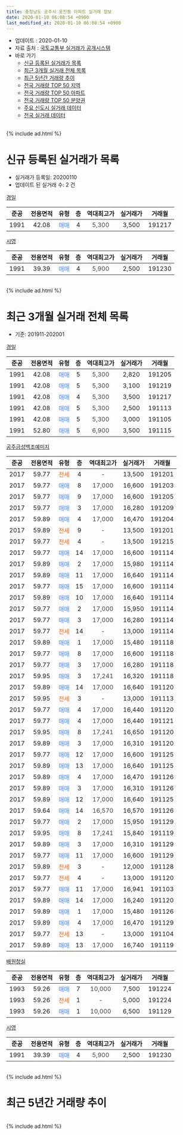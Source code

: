 ```yaml
---
title: 충청남도 공주시 웅진동 아파트 실거래 정보
date: 2020-01-10 06:08:54 +0900
last_modified_at: 2020-01-10 06:08:54 +0900
---
```


* 업데이트 : 2020-01-10
* 자료 출처 : [국토교통부 실거래가 공개시스템](http://rt.molit.go.kr)
* 바로 가기
    * [신규 등록된 실거래가 목록](#신규-등록된-실거래가-목록)
    * [최근 3개월 실거래 전체 목록](#최근-3개월-실거래-전체-목록)
    * [최근 5년간 거래량 추이](#최근-5년간-거래량-추이)
    * [전국 거래량 TOP 50 지역](https://inasie.github.io/apt-trade-info/최근-3개월-전국에서-가장-거래가-많이-발생한-지역)
    * [전국 거래량 TOP 50 아파트](https://inasie.github.io/apt-trade-info/최근-3개월-전국에서-가장-거래가-많이-발생한-아파트)
    * [전국 거래량 TOP 50 분양권](https://inasie.github.io/apt-trade-info/최근-3개월-전국에서-가장-거래가-많이-발생한-분양권)
    * [주요 신도시 실거래 데이터](https://inasie.github.io/apt-trade-info/주요-신도시)
    * [전국 실거래 데이터](https://inasie.github.io/apt-trade-info/전국)
<br>
{% include ad.html %}
<br>

# 신규 등록된 실거래가 목록
* 실거래가 등록일: 20200110
* 업데이트 된 실거래 수: 2 건


[경일](https://search.naver.com/search.naver?query=%EC%B6%A9%EC%B2%AD%EB%82%A8%EB%8F%84+%EA%B3%B5%EC%A3%BC%EC%8B%9C+%EC%9B%85%EC%A7%84%EB%8F%99+%EA%B2%BD%EC%9D%BC)

|준공|전용면적|유형|층|역대최고가|실거래가|거래월|
|:---:|:---:|:---:|:---:|:---:|:---:|:---:|
|1991|42.08|<span style="color:#4285f3">매매</span>|4|<span style="color:#444444">5,300</span>|3,500|191217|

[시영](https://search.naver.com/search.naver?query=%EC%B6%A9%EC%B2%AD%EB%82%A8%EB%8F%84+%EA%B3%B5%EC%A3%BC%EC%8B%9C+%EC%9B%85%EC%A7%84%EB%8F%99+%EC%8B%9C%EC%98%81)

|준공|전용면적|유형|층|역대최고가|실거래가|거래월|
|:---:|:---:|:---:|:---:|:---:|:---:|:---:|
|1991|39.39|<span style="color:#4285f3">매매</span>|4|<span style="color:#444444">5,900</span>|2,500|191230|


<br>
{% include ad.html %}
<br>

# 최근 3개월 실거래 전체 목록
* 기준: 201911-202001


[경일](https://search.naver.com/search.naver?query=%EC%B6%A9%EC%B2%AD%EB%82%A8%EB%8F%84+%EA%B3%B5%EC%A3%BC%EC%8B%9C+%EC%9B%85%EC%A7%84%EB%8F%99+%EA%B2%BD%EC%9D%BC)

|준공|전용면적|유형|층|역대최고가|실거래가|거래월|
|:---:|:---:|:---:|:---:|:---:|:---:|:---:|
|1991|42.08|<span style="color:#4285f3">매매</span>|5|<span style="color:#444444">5,300</span>|2,820|191205|
|1991|42.08|<span style="color:#4285f3">매매</span>|5|<span style="color:#444444">5,300</span>|3,100|191219|
|1991|42.08|<span style="color:#4285f3">매매</span>|4|<span style="color:#444444">5,300</span>|3,500|191217|
|1991|42.08|<span style="color:#4285f3">매매</span>|5|<span style="color:#444444">5,300</span>|2,500|191113|
|1991|42.08|<span style="color:#4285f3">매매</span>|5|<span style="color:#444444">5,300</span>|3,000|191105|
|1991|52.80|<span style="color:#4285f3">매매</span>|5|<span style="color:#444444">6,900</span>|3,500|191115|

[공주금성백조예미지](https://search.naver.com/search.naver?query=%EC%B6%A9%EC%B2%AD%EB%82%A8%EB%8F%84+%EA%B3%B5%EC%A3%BC%EC%8B%9C+%EC%9B%85%EC%A7%84%EB%8F%99+%EA%B3%B5%EC%A3%BC%EA%B8%88%EC%84%B1%EB%B0%B1%EC%A1%B0%EC%98%88%EB%AF%B8%EC%A7%80)

|준공|전용면적|유형|층|역대최고가|실거래가|거래월|
|:---:|:---:|:---:|:---:|:---:|:---:|:---:|
|2017|59.77|<span style="color:#ff5a00">전세</span>|4|<span style="color:#444444">-</span>|13,500|191201|
|2017|59.77|<span style="color:#4285f3">매매</span>|8|<span style="color:#444444">17,000</span>|16,600|191203|
|2017|59.77|<span style="color:#4285f3">매매</span>|9|<span style="color:#444444">17,000</span>|16,600|191205|
|2017|59.77|<span style="color:#4285f3">매매</span>|3|<span style="color:#444444">17,000</span>|16,280|191209|
|2017|59.89|<span style="color:#4285f3">매매</span>|4|<span style="color:#444444">17,000</span>|16,470|191204|
|2017|59.89|<span style="color:#ff5a00">전세</span>|9|<span style="color:#444444">-</span>|13,500|191201|
|2017|59.77|<span style="color:#ff5a00">전세</span>|4|<span style="color:#444444">-</span>|13,500|191215|
|2017|59.77|<span style="color:#4285f3">매매</span>|14|<span style="color:#444444">17,000</span>|16,600|191114|
|2017|59.89|<span style="color:#4285f3">매매</span>|2|<span style="color:#444444">17,000</span>|15,980|191114|
|2017|59.89|<span style="color:#4285f3">매매</span>|11|<span style="color:#444444">17,000</span>|16,640|191114|
|2017|59.77|<span style="color:#4285f3">매매</span>|15|<span style="color:#444444">17,000</span>|16,600|191114|
|2017|59.89|<span style="color:#4285f3">매매</span>|10|<span style="color:#444444">17,000</span>|16,640|191114|
|2017|59.77|<span style="color:#4285f3">매매</span>|2|<span style="color:#444444">17,000</span>|15,950|191114|
|2017|59.77|<span style="color:#4285f3">매매</span>|3|<span style="color:#444444">17,000</span>|16,280|191114|
|2017|59.77|<span style="color:#ff5a00">전세</span>|14|<span style="color:#444444">-</span>|13,000|191114|
|2017|59.89|<span style="color:#4285f3">매매</span>|1|<span style="color:#444444">17,000</span>|15,480|191118|
|2017|59.77|<span style="color:#4285f3">매매</span>|8|<span style="color:#444444">17,000</span>|16,600|191118|
|2017|59.77|<span style="color:#4285f3">매매</span>|3|<span style="color:#444444">17,000</span>|16,280|191118|
|2017|59.95|<span style="color:#4285f3">매매</span>|3|<span style="color:#444444">17,241</span>|16,320|191118|
|2017|59.89|<span style="color:#4285f3">매매</span>|14|<span style="color:#444444">17,000</span>|16,640|191120|
|2017|59.95|<span style="color:#ff5a00">전세</span>|3|<span style="color:#444444">-</span>|13,000|191113|
|2017|59.77|<span style="color:#4285f3">매매</span>|4|<span style="color:#444444">17,000</span>|16,440|191120|
|2017|59.77|<span style="color:#4285f3">매매</span>|4|<span style="color:#444444">17,000</span>|16,440|191121|
|2017|59.95|<span style="color:#4285f3">매매</span>|8|<span style="color:#444444">17,241</span>|16,650|191120|
|2017|59.89|<span style="color:#4285f3">매매</span>|3|<span style="color:#444444">17,000</span>|16,310|191120|
|2017|59.77|<span style="color:#4285f3">매매</span>|12|<span style="color:#444444">17,000</span>|16,600|191125|
|2017|59.89|<span style="color:#4285f3">매매</span>|13|<span style="color:#444444">17,000</span>|16,640|191125|
|2017|59.89|<span style="color:#4285f3">매매</span>|4|<span style="color:#444444">17,000</span>|16,470|191126|
|2017|59.89|<span style="color:#4285f3">매매</span>|3|<span style="color:#444444">17,000</span>|16,310|191126|
|2017|59.89|<span style="color:#4285f3">매매</span>|12|<span style="color:#444444">17,000</span>|16,640|191125|
|2017|59.64|<span style="color:#4285f3">매매</span>|14|<span style="color:#444444">16,570</span>|16,570|191126|
|2017|59.77|<span style="color:#4285f3">매매</span>|2|<span style="color:#444444">17,000</span>|15,950|191129|
|2017|59.95|<span style="color:#4285f3">매매</span>|8|<span style="color:#444444">17,241</span>|15,840|191119|
|2017|59.89|<span style="color:#4285f3">매매</span>|3|<span style="color:#444444">17,000</span>|16,310|191129|
|2017|59.77|<span style="color:#4285f3">매매</span>|11|<span style="color:#444444">17,000</span>|16,600|191129|
|2017|59.89|<span style="color:#ff5a00">전세</span>|3|<span style="color:#444444">-</span>|12,000|191128|
|2017|59.77|<span style="color:#ff5a00">전세</span>|4|<span style="color:#444444">-</span>|13,000|191120|
|2017|59.77|<span style="color:#4285f3">매매</span>|11|<span style="color:#444444">17,000</span>|16,941|191103|
|2017|59.89|<span style="color:#4285f3">매매</span>|14|<span style="color:#444444">17,000</span>|16,240|191120|
|2017|59.89|<span style="color:#4285f3">매매</span>|1|<span style="color:#444444">17,000</span>|15,480|191126|
|2017|59.89|<span style="color:#4285f3">매매</span>|4|<span style="color:#444444">17,000</span>|16,470|191129|
|2017|59.77|<span style="color:#ff5a00">전세</span>|13|<span style="color:#444444">-</span>|13,000|191104|
|2017|59.89|<span style="color:#4285f3">매매</span>|13|<span style="color:#444444">17,000</span>|16,740|191119|


<script async src="//pagead2.googlesyndication.com/pagead/js/adsbygoogle.js"></script>
<!-- 기본 -->
<ins class="adsbygoogle"
     style="display:block"
     data-ad-client="ca-pub-2446590836940007"
     data-ad-slot="1659523306"
     data-ad-format="auto"
     data-full-width-responsive="true"></ins>
<script>
(adsbygoogle = window.adsbygoogle || []).push({});
</script>


[배원청실](https://search.naver.com/search.naver?query=%EC%B6%A9%EC%B2%AD%EB%82%A8%EB%8F%84+%EA%B3%B5%EC%A3%BC%EC%8B%9C+%EC%9B%85%EC%A7%84%EB%8F%99+%EB%B0%B0%EC%9B%90%EC%B2%AD%EC%8B%A4)

|준공|전용면적|유형|층|역대최고가|실거래가|거래월|
|:---:|:---:|:---:|:---:|:---:|:---:|:---:|
|1993|59.26|<span style="color:#4285f3">매매</span>|7|<span style="color:#444444">10,000</span>|7,500|191224|
|1993|59.26|<span style="color:#ff5a00">전세</span>|1|<span style="color:#444444">-</span>|5,000|191224|
|1993|59.26|<span style="color:#4285f3">매매</span>|1|<span style="color:#444444">10,000</span>|6,500|191129|

[시영](https://search.naver.com/search.naver?query=%EC%B6%A9%EC%B2%AD%EB%82%A8%EB%8F%84+%EA%B3%B5%EC%A3%BC%EC%8B%9C+%EC%9B%85%EC%A7%84%EB%8F%99+%EC%8B%9C%EC%98%81)

|준공|전용면적|유형|층|역대최고가|실거래가|거래월|
|:---:|:---:|:---:|:---:|:---:|:---:|:---:|
|1991|39.39|<span style="color:#4285f3">매매</span>|4|<span style="color:#444444">5,900</span>|2,500|191230|


<br>
{% include ad.html %}
<br>

# 최근 5년간 거래량 추이


<div style="width:100%;">
    <canvas id="deal_progress" height="200"></canvas>
</div>

<script>
new Chart(document.getElementById("deal_progress"), {
    type: 'line',
    data: {
        labels: ['201501','201502','201503','201504','201505','201506','201507','201508','201509','201510','201511','201512','201601','201602','201603','201604','201605','201606','201607','201608','201609','201610','201611','201612','201701','201702','201703','201704','201705','201706','201707','201708','201709','201710','201711','201712','201801','201802','201803','201804','201805','201806','201807','201808','201809','201810','201811','201812','201901','201902','201903','201904','201905','201906','201907','201908','201909','201910','201911','201912','202001'],
        datasets: [{
            label: '매매',
            pointRadius: 1,
            data: [3, 1, 4, 3, 5, 0, 0, 5, 1, 4, 2, 3, 0, 0, 2, 0, 4, 2, 4, 3, 2, 0, 2, 1, 2, 5, 3, 9, 2, 5, 1, 2, 5, 1, 2, 2, 3, 1, 4, 2, 4, 4, 3, 2, 2, 3, 3, 2, 4, 1, 3, 2, 5, 3, 2, 2, 10, 4, 35, 9, 0],
            borderColor: "rgba(255, 201, 14, 1)",
            backgroundColor: "rgba(255, 201, 14, 0.5)",
            fill: false,
            lineTension: 0
        },{
            label: '전월세',
            pointRadius: 1,
            data: [3, 1, 2, 1, 2, 0, 0, 0, 3, 1, 2, 3, 0, 2, 1, 1, 2, 0, 2, 3, 1, 5, 2, 1, 4, 4, 9, 8, 5, 9, 8, 5, 4, 1, 7, 6, 6, 2, 2, 5, 2, 3, 1, 1, 5, 2, 3, 3, 8, 2, 8, 14, 3, 2, 2, 6, 3, 2, 5, 4, 0],
            borderColor: "rgba(0, 141, 185, 1)",
            backgroundColor: "rgba(0, 141, 185, 0.5)",
            fill: false,
            lineTension: 0
        }
        ]
    },
    options: {
        responsive: true,
        title: {
            display: false
        },
        tooltips: {
            mode: 'index',
            intersect: false
        },
        hover: {
            mode: 'nearest',
            intersect: true
        },
        scales: {
            xAxes: [{
                display: true,
                scaleLabel: {
                    display: true,
                    labelString: '년/월'
                }
            }],
            yAxes: [{
                display: true,
                ticks: {
                    suggestedMin: 0,
                },
                scaleLabel: {
                    display: true,
                    labelString: '실거래 수'
                }
            }]
        }
    }
});

</script>


<br>
{% include ad.html %}
<br>

